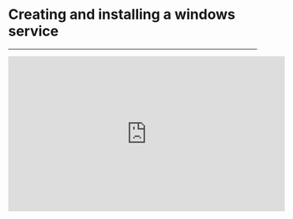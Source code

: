 ﻿# Creating and installing a windows service

---
<iframe width="560" height="315" src="https://www.youtube.com/embed/Ql5OmjAXfbc?list=PL1DEQjXG2xnKWbvziMi3Rx1fVELq-0gcA" frameborder="0" allowfullscreen></iframe>